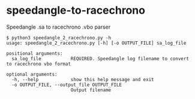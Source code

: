 # speedangle-to-racechrono
Speedangle .sa to racechrono .vbo parser

```
$ python3 speedangle_2_racechrono.py -h
usage: speedangle_2_racechrono.py [-h] [-o OUTPUT_FILE] sa_log_file

positional arguments:
  sa_log_file           REQUIRED. Speedangle log filename to convert to racechrono vbo format

optional arguments:
  -h, --help            show this help message and exit
  -o OUTPUT_FILE, --output_file OUTPUT_FILE
                        Output filename
```
